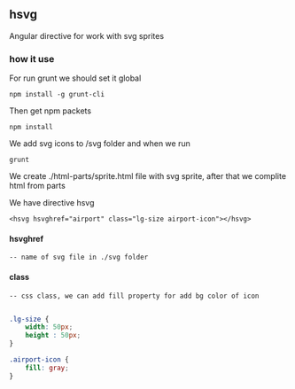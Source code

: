 ## hsvg
Angular directive for work with svg sprites

### how it use


For run grunt we should set it global
```
npm install -g grunt-cli
```

Then get npm packets
```
npm install
```

We add svg icons to /svg folder and when we run

 ```
 grunt

```
We create ./html-parts/sprite.html file with svg sprite, after that we complite html from parts


We have directive hsvg

```
<hsvg hsvghref="airport" class="lg-size airport-icon"></hsvg>
```

#### hsvghref
    -- name of svg file in ./svg folder

#### class
    -- css class, we can add fill property for add bg color of icon

``` css

.lg-size {
    width: 50px;
    height : 50px;
}

.airport-icon {
    fill: gray;
}


```